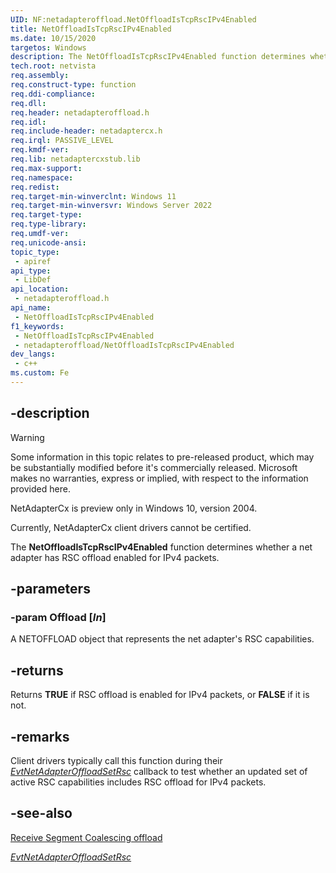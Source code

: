 ```yaml
---
UID: NF:netadapteroffload.NetOffloadIsTcpRscIPv4Enabled
title: NetOffloadIsTcpRscIPv4Enabled
ms.date: 10/15/2020
targetos: Windows
description: The NetOffloadIsTcpRscIPv4Enabled function determines whether a net adapter has RSC offload enabled for IPv4 packets.
tech.root: netvista
req.assembly: 
req.construct-type: function
req.ddi-compliance: 
req.dll: 
req.header: netadapteroffload.h
req.idl: 
req.include-header: netadaptercx.h
req.irql: PASSIVE_LEVEL
req.kmdf-ver: 
req.lib: netadaptercxstub.lib
req.max-support: 
req.namespace: 
req.redist: 
req.target-min-winverclnt: Windows 11
req.target-min-winversvr: Windows Server 2022
req.target-type: 
req.type-library: 
req.umdf-ver: 
req.unicode-ansi: 
topic_type:
 - apiref
api_type:
 - LibDef
api_location:
 - netadapteroffload.h
api_name:
 - NetOffloadIsTcpRscIPv4Enabled
f1_keywords:
 - NetOffloadIsTcpRscIPv4Enabled
 - netadapteroffload/NetOffloadIsTcpRscIPv4Enabled
dev_langs:
 - c++
ms.custom: Fe
---
```


## -description

> [!WARNING]
> Some information in this topic relates to pre-released product, which may be substantially modified before it's commercially released. Microsoft makes no warranties, express or implied, with respect to the information provided here.
>
> NetAdapterCx is preview only in Windows 10, version 2004.
>
> Currently, NetAdapterCx client drivers cannot be certified.

The **NetOffloadIsTcpRscIPv4Enabled** function determines whether a net adapter has RSC offload enabled for IPv4 packets.

## -parameters

### -param Offload [_In_]

A NETOFFLOAD object that represents the net adapter's RSC capabilities.

## -returns

Returns **TRUE** if RSC offload is enabled for IPv4 packets, or **FALSE** if it is not.

## -remarks

Client drivers typically call this function during their [*EvtNetAdapterOffloadSetRsc*](../netadapteroffload/nc-netadapteroffload-evt_net_adapter_offload_set_rsc.md) callback to test whether an updated set of active RSC capabilities includes RSC offload for IPv4 packets.

## -see-also

[Receive Segment Coalescing offload](/windows-hardware/drivers/netcx/rsc-offload)

[*EvtNetAdapterOffloadSetRsc*](nc-netadapteroffload-evt_net_adapter_offload_set_rsc.md)

